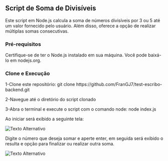<h2>Script de Soma de Divisíveis</h2>

<p>Este script em Node.js calcula a soma de números divisíveis por 3 ou 5 até um valor fornecido pelo usuário. Além disso, oferece a opção de realizar múltiplas somas consecutivas.</p>

<h3>Pré-requisitos</h3>

<p>Certifique-se de ter o Node.js instalado em sua máquina. Você pode baixá-lo em nodejs.org.</p>

<h3>Clone e Execução</h3>

<p>1-Clone este repositório: git clone https://github.com/FranGJ7/test-escribo-backend.git</p>

<p>2-Navegue até o diretório do script clonado</p> 

<p>3-Abra o terminal e execute o script com o comando node: node index.js</p>

<p>Ao iniciar será exibido a seguinte tela:</p>

<img src="https://github.com/FranGJ7/test-escribo-backend/assets/97806169/188a8e47-9023-449b-9347-d87128fe3c44)https://github.com/FranGJ7/test-escribo-backend/assets/97806169/188a8e47-9023-449b-9347-d87128fe3c44" alt="Texto Alternativo"></img>

<p>Digite o número que deseja somar e aperte enter, em seguida será exibido o resulta e opção para finalizar ou realizar outra soma.</p>


<img src="https://github.com/FranGJ7/test-escribo-backend/assets/97806169/359e63ac-baa5-4e5e-a1e8-0387f099952f" alt="Texto Alternativo"></img>









